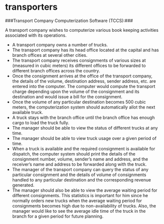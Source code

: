transporters
==============
###Transport Company Computerization Software (TCCS):###

A transport company wishes to computerize various book keeping activities associated with its operations.  
  - A transport company owns a number of trucks.  
  - The transport company has its head office located at the capital and has branch offices at several other cities.  
  - The transport company receives consignments of various sizes at (measured in cubic meters) its different offices to be forwarded to different branch offices across the country.  
  - Once the consignment arrives at the office of the transport company, the details of the volume, destination address, sender address, etc. are entered into the computer. The computer would compute the transport charge depending upon the volume of the consignment and its destination and would issue a bill for the consignment.  
  - Once the volume of any particular destination becomes 500 cubic meters, the computerization system should automatically allot the next available truck.  
  - A truck stays with the branch office until the branch office has enough cargo to load the truck fully.  
  - The manager should be able to view the status of different trucks at any time.  
  - The manager should be able to view truck usage over a given period of time.  
  - When a truck is available and the required consignment is available for dispatch, the computer system should print the details of the consignment number, volume, sender’s name and address, and the receiver’s name and address to be forwarded along with the truck.  
  - The manager of the transport company can query the status of any particular consignment and the details of volume of consignments handled to any particular destination and the corresponding revenue generated.  
  - The manager should also be able to view the average waiting period for different consignments. This statistics is important for him since he normally orders new trucks when the average waiting period for consignments becomes high due to non-availability of trucks. Also, the manager would like to see the average idle time of the truck in the branch for a given period for future planning.  
